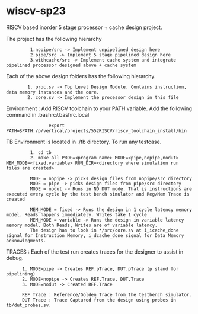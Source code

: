 # wiscv-sp23

RISCV based inorder 5 stage processor + cache design project. 

The project has the following hierarchy
             
             1.nopipe/src -> Implement unpipelined design here
             2.pipe/src -> Implement 5 stage pipelined design here
             3.withcache/src -> Implement cache system and integrate pipelined processor designed above + cache system
             
Each of the above design folders has the following hierarchy. 

            1. proc.sv -> Top Level Design Module. Contains instruction, data memory instances and the core.
            2. core.sv -> Implement the processor design in this file
  
  
Environment :
          Add RISCV toolchain to your PATH variable. Add the following command in .bashrc/.bashrc.local
          
                    export PATH=$PATH:/p/vertical/projects/552RISCV/riscv_toolchain_install/bin

TB Environment is located in ./tb directory. To run any testcase.

             1. cd tb
             2. make all PROG=<program name> MODE=<pipe,nopipe,nodut> MEM_MODE=<fixed,variable> RUN_DIR=<directory where simulation run files are created>
             
             MODE = nopipe -> picks design files from nopipe/src directory
             MODE = pipe -> picks design files from pipe/src directory
             MODE = nodut -> Runs in NO DUT mode. That is instructions are executed every cycle by the test bench simulator and Reg/Mem Trace is created
             
             MEM_MODE = fixed -> Runs the design in 1 cycle latency memory model. Reads happens immediately. Writes take 1 cycle
             MEM_MODE = variable -> Runs the design in variable latency memory model. Both Reads, Writes are of variable latency. 
             The design has to look in */src/core.sv at i_icache_done signal for Instruction Memory, i_dcache_done signal for Data Memory acknowlegments.
 
 TRACES : 
          Each of the test run creates traces for the designer to assist in debug.
          
          1. MODE=pipe -> Creates REF.pTrace, DUT.pTrace (p stand for pipelining)
          2. MODE=nopipe -> Creates REF.Trace, DUT.Trace
          3. MODE=nodut -> Created REF.Trace
          
          REF Trace : Reference/Golden Trace from the testbench simulator. 
          DUT Trace : Trace Captured from the design using probes in tb/dut_probes.sv.
          
 
             
